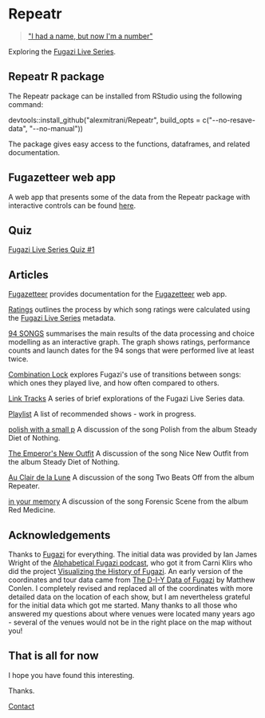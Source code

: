 # Repeatr

> ["I had a name, but now I'm a number"](https://fugazi.bandcamp.com/track/repeater)

Exploring the [Fugazi Live Series](https://www.dischord.com/fugazi_live_series).

## Repeatr R package

The Repeatr package can be installed from RStudio using the following command:

devtools::install_github("alexmitrani/Repeatr", build_opts = c("--no-resave-data", "--no-manual"))

The package gives easy access to the functions, dataframes, and related documentation.

## Fugazetteer web app

A web app that presents some of the data from the Repeatr package with interactive controls can be found [here](https://alexmitrani.shinyapps.io/Fugazetteer/).

## Quiz

[Fugazi Live Series Quiz #1](https://forms.gle/cxWd38nPi6Dtk9ub8)

## Articles

[Fugazetteer](articles/Fugaetteer.html) provides documentation for the [Fugazetteer](https://alexmitrani.shinyapps.io/Fugazetteer/) web app.

[Ratings](articles/Ratings.html) outlines the process by which song ratings were calculated using the [Fugazi Live Series](https://www.dischord.com/fugazi_live_series) metadata.

[94 SONGS](articles/94songs.html) summarises the main results of the data processing and choice modelling as an interactive graph. The graph shows ratings, performance counts and launch dates for the 94 songs that were performed live at least twice.

[Combination Lock](articles/CombinationLock.html) explores Fugazi's use of transitions between songs: which ones they played live, and how often compared to others.

[Link Tracks](articles/LinkTracks.html) A series of brief explorations of the Fugazi Live Series data.

[Playlist](articles/Playlist.html) A list of recommended shows - work in progress.

[polish with a small p](articles/polish%20with%20a%20small%20p.html) A discussion of the song Polish from the album Steady Diet of Nothing.

[The Emperor's New Outfit](articles/The%20Emperor's%20New%20Outfit.html) A discussion of the song Nice New Outfit from the album Steady Diet of Nothing.

[Au Clair de la Lune](articles/au%20clair%20de%20la%20lune.html) A discussion of the song Two Beats Off from the album Repeater.

[in your memory](articles/in%20your%20memory.html) A discussion of the song Forensic Scene from the album Red Medicine. 

## Acknowledgements

Thanks to [Fugazi](https://www.dischord.com/band/fugazi) for everything. The initial data was provided by Ian James Wright of the [Alphabetical Fugazi podcast](https://the-alphabetical-fugazi.pinecast.co/), who got it from Carni Klirs who did the project [Visualizing the History of Fugazi](https://www.carniklirs.com/project/fugazi). An early version of the coordinates and tour data came from [The D-I-Y Data of Fugazi](https://github.com/mathisonian/diy-data-fugazi) by Matthew Conlen. I completely revised and replaced all of the coordinates with more detailed data on the location of each show, but I am nevertheless grateful for the initial data which got me started. Many thanks to all those who answered my questions about where venues were located many years ago - several of the venues would not be in the right place on the map without you!

## That is all for now

I hope you have found this interesting.

Thanks.

[Contact](https://linktr.ee/fugazetteer)
